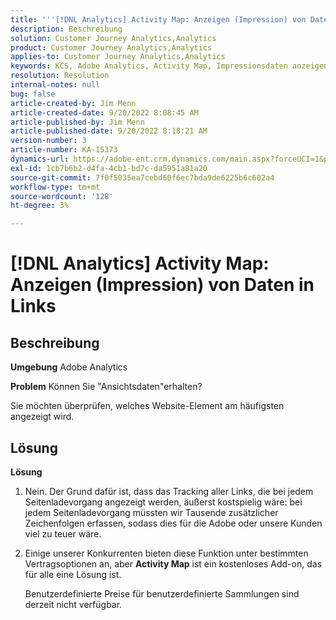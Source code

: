```yaml
---
title: '''[!DNL Analytics] Activity Map: Anzeigen (Impression) von Daten auf Links'
description: Beschreibung
solution: Customer Journey Analytics,Analytics
product: Customer Journey Analytics,Analytics
applies-to: Customer Journey Analytics,Analytics
keywords: KCS, Adobe Analytics, Activity Map, Impressionsdaten anzeigen, Links, Ansichten
resolution: Resolution
internal-notes: null
bug: false
article-created-by: Jim Menn
article-created-date: 9/20/2022 8:08:45 AM
article-published-by: Jim Menn
article-published-date: 9/20/2022 8:18:21 AM
version-number: 3
article-number: KA-15373
dynamics-url: https://adobe-ent.crm.dynamics.com/main.aspx?forceUCI=1&pagetype=entityrecord&etn=knowledgearticle&id=80e75a6f-bb38-ed11-9db1-0022480866ad
exl-id: 1cb7b6b2-d4fa-4cb1-bd7c-da5951a81a20
source-git-commit: 7f0f5035ea7cebd60f6ec7bda9de6225b6c602a4
workflow-type: tm+mt
source-wordcount: '128'
ht-degree: 3%

---
```


# [!DNL Analytics] Activity Map: Anzeigen (Impression) von Daten in Links

## Beschreibung


<b>Umgebung</b>
Adobe Analytics

<b>Problem</b>
Können Sie &quot;Ansichtsdaten&quot;erhalten?

Sie möchten überprüfen, welches Website-Element am häufigsten angezeigt wird.


## Lösung


<b>Lösung</b>

1. Nein. Der Grund dafür ist, dass das Tracking aller Links, die bei jedem Seitenladevorgang angezeigt werden, äußerst kostspielig wäre: bei jedem Seitenladevorgang müssten wir Tausende zusätzlicher Zeichenfolgen erfassen, sodass dies für die Adobe oder unsere Kunden viel zu teuer wäre.
2. Einige unserer Konkurrenten bieten diese Funktion unter bestimmten Vertragsoptionen an, aber <b>Activity Map</b> ist ein kostenloses Add-on, das für alle eine Lösung ist.

   Benutzerdefinierte Preise für benutzerdefinierte Sammlungen sind derzeit nicht verfügbar.
